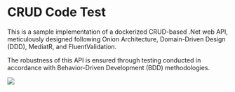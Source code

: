 # CRUD Code Test 

This is a sample implementation of a dockerized CRUD-based .Net web API, meticulously designed following Onion Architecture, Domain-Driven Design (DDD), MediatR, and FluentValidation.

The robustness of this API is ensured through testing conducted in accordance with Behavior-Driven Development (BDD) methodologies.

![](https://vistr.dev/badge?repo=mehrighafar.CSharpSampleCRUDTest) 